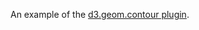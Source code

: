 An example of the [d3.geom.contour plugin](https://github.com/d3/d3-plugins/tree/master/geom/contour).